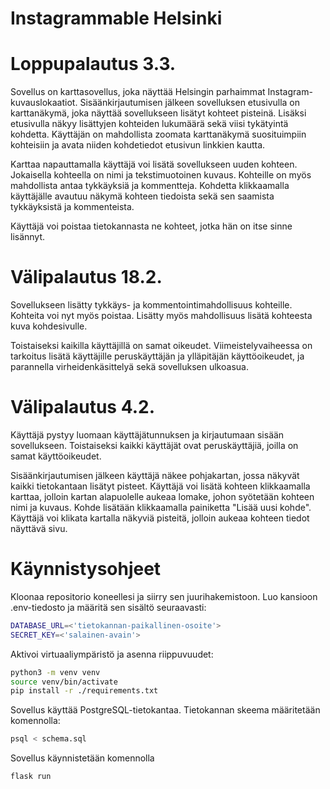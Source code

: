 # Instagrammable Helsinki

# Loppupalautus 3.3.

Sovellus on karttasovellus, joka näyttää Helsingin parhaimmat Instagram-kuvauslokaatiot. Sisäänkirjautumisen jälkeen
sovelluksen etusivulla on karttanäkymä, joka näyttää sovellukseen lisätyt kohteet pisteinä. Lisäksi etusivulla näkyy
lisättyjen kohteiden lukumäärä sekä viisi tykätyintä kohdetta. Käyttäjän on mahdollista zoomata karttanäkymä
suosituimpiin kohteisiin ja avata niiden kohdetiedot etusivun linkkien kautta.

Karttaa napauttamalla käyttäjä voi lisätä sovellukseen uuden kohteen. Jokaisella kohteella on nimi ja tekstimuotoinen kuvaus.
Kohteille on myös mahdollista antaa tykkäyksiä ja kommentteja. Kohdetta klikkaamalla käyttäjälle avautuu näkymä kohteen tiedoista sekä sen saamista
tykkäyksistä ja kommenteista.

Käyttäjä voi poistaa tietokannasta ne kohteet, jotka hän on itse sinne lisännyt.

# Välipalautus 18.2.

Sovellukseen lisätty tykkäys- ja kommentointimahdollisuus kohteille. Kohteita voi nyt myös poistaa. Lisätty myös mahdollisuus
lisätä kohteesta kuva kohdesivulle.

Toistaiseksi kaikilla käyttäjillä on samat oikeudet. Viimeistelyvaiheessa on tarkoitus lisätä käyttäjille peruskäyttäjän
ja ylläpitäjän käyttöoikeudet, ja parannella virheidenkäsittelyä sekä sovelluksen ulkoasua.

# Välipalautus 4.2.

Käyttäjä pystyy luomaan käyttäjätunnuksen ja kirjautumaan sisään sovellukseen. Toistaiseksi kaikki käyttäjät ovat peruskäyttäjiä,
joilla on samat käyttöoikeudet.

Sisäänkirjautumisen jälkeen käyttäjä näkee pohjakartan, jossa näkyvät kaikki tietokantaan lisätyt pisteet. Käyttäjä voi lisätä
kohteen klikkaamalla karttaa, jolloin kartan alapuolelle aukeaa lomake, johon syötetään kohteen nimi ja kuvaus. Kohde lisätään
klikkaamalla painiketta "Lisää uusi kohde". Käyttäjä voi klikata kartalla näkyviä pisteitä, jolloin aukeaa kohteen tiedot näyttävä
sivu.

# Käynnistysohjeet

Kloonaa repositorio koneellesi ja siirry sen juurihakemistoon. Luo kansioon .env-tiedosto ja määritä sen sisältö seuraavasti:

```bash
DATABASE_URL=<'tietokannan-paikallinen-osoite'>
SECRET_KEY=<'salainen-avain'>
```

Aktivoi virtuaaliympäristö ja asenna riippuvuudet:
```bash
python3 -m venv venv
source venv/bin/activate
pip install -r ./requirements.txt
```

Sovellus käyttää PostgreSQL-tietokantaa. Tietokannan skeema määritetään komennolla:
```bash
psql < schema.sql
```

Sovellus käynnistetään komennolla
```bash
flask run
```
